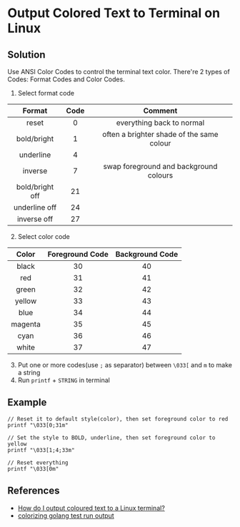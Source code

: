 # Output Colored Text to Terminal on Linux

## Solution
Use ANSI Color Codes to control the terminal text color.
There're 2 types of Codes: Format Codes and Color Codes.

1. Select format code

| Format | Code | Comment |
| :--: | :--: | :--: | 
| reset | 0 | everything back to normal |
| bold/bright | 1 | often a brighter shade of the same colour |
| underline | 4 | |
| inverse | 7 | swap foreground and background colours | |
| bold/bright off | 21 | |
| underline off | 24 | |
| inverse off | 27 | |

2. Select color code

| Color | Foreground Code | Background Code |
| :--: | :--: | :--: |
| black | 30 | 40 |
| red | 31 | 41 |
| green | 32 | 42 |
| yellow | 33 | 43 |
| blue | 34 | 44 |
| magenta | 35 | 45 |
| cyan | 36 | 46 |
| white | 37 | 47 |

3. Put one or more codes(use `;` as separator) between `\033[` and `m` to make a string
4. Run `printf` + `STRING` in terminal

## Example
```
// Reset it to default style(color), then set foreground color to red
printf "\033[0;31m"

// Set the style to BOLD, underline, then set foreground color to yellow
printf "\033[1;4;33m"

// Reset everything
printf "\033[0m"
```

## References
* [How do I output coloured text to a Linux terminal?](https://stackoverflow.com/questions/2616906/how-do-i-output-coloured-text-to-a-linux-terminal)
* [colorizing golang test run output](https://stackoverflow.com/questions/27242652/colorizing-golang-test-run-output)
